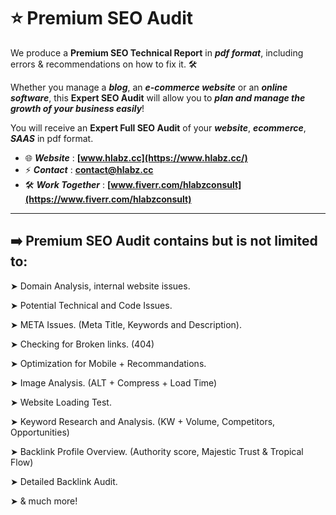 # ⭐️ Premium SEO Audit
We produce a **Premium SEO Technical Report** in ***pdf format***, including errors & recommendations on how to fix it. 🛠 

Whether you manage a ***blog***, an ***e-commerce website*** or an ***online software***, this **Expert SEO Audit** will allow you to ***plan and manage the growth of your business easily***!

You will receive an **Expert Full SEO Audit** of your ***website***, ***ecommerce***, ***SAAS*** in pdf format. 


- 🌐 ***Website*** : **[www.hlabz.cc](https://www.hlabz.cc/)**
- ⚡️ ***Contact*** : **contact@hlabz.cc**
- 🛠 ***Work Together*** : **[www.fiverr.com/hlabzconsult](https://www.fiverr.com/hlabzconsult)**

---

## ➡️ Premium SEO Audit contains but is not limited to:



➤ Domain Analysis, internal website issues.

 

➤ Potential Technical and Code Issues.

 

➤ META Issues. (Meta Title, Keywords and Description).

 

➤ Checking for Broken links. (404)

 

➤ Optimization for Mobile + Recommandations.

 

➤ Image Analysis. (ALT + Compress + Load Time)

 

➤ Website Loading Test.

 

➤ Keyword Research and Analysis. (KW + Volume, Competitors, Opportunities)

 

➤ Backlink Profile Overview. (Authority score, Majestic Trust & Tropical Flow)



➤ Detailed Backlink Audit.



➤ & much more!
